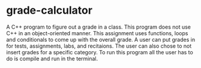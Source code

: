 # grade-calculator
A C++ program to figure out a grade in a class. This program does not use C++ in an object-oriented manner. This assignment uses functions,
loops and conditionals to come up with the overall grade. A user can put grades in for tests, assignments, labs, and recitaions. The user 
can also chose to not insert grades for a specific category. To run this program all the user has to do is compile and run in the terminal.
